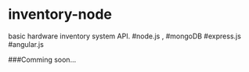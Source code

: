 # inventory-node
basic hardware inventory system API. #node.js , #mongoDB #express.js #angular.js

###Comming soon...
